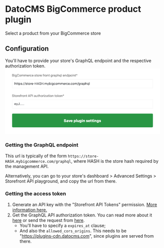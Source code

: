 # DatoCMS BigCommerce product plugin

Select a product from your BigCommerce store

## Configuration

You'll have to provide your store's GraphQL endpoint and the respective authorization token.
![Plugin's configuration](docs/config.png)

### Getting the GraphQL endpoint
This url is typically of the form `https://store-HASH.mybigcommerce.com/graphql`, where HASH is the store hash required by the management API.

Alternatively, you can go to your store's dashboard > Advanced Settings > Storefront API playground, and copy the url from there.

### Getting the access token
1. Generate an API key with the "Storefront API Tokens" permission. [More information here.](https://developer.bigcommerce.com/api-docs/getting-started/authentication/rest-api-authentication#obtaining-store-api-credentials)
2. Get the GraphQL API authorization token. You can read more about it [here](https://developer.bigcommerce.com/api-docs/storefront/graphql/graphql-storefront-api-overview#authentication) or send the request from [here](https://developer.bigcommerce.com/api-docs/storefront/graphql/graphql-storefront-api-overview#authentication).
   * You'll have to specify a `expires_at` clause;
   * And also the `allowed_cors_origins`. This needs to be "https://plugins-cdn.datocms.com", since plugins are served from there.

